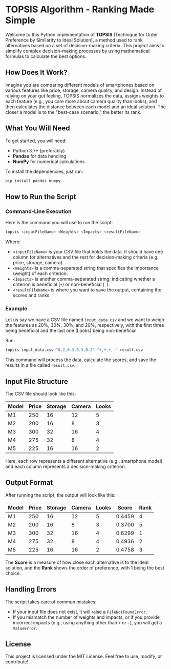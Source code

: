 # TOPSIS Algorithm - Ranking Made Simple

Welcome to this Python implementation of **TOPSIS** (Technique for Order Preference by Similarity to Ideal Solution), a method used to rank alternatives based on a set of decision-making criteria. This project aims to simplify complex decision-making processes by using mathematical formulas to calculate the best options.

## How Does It Work?

Imagine you are comparing different models of smartphones based on various features like price, storage, camera quality, and design. Instead of relying on your gut feeling, TOPSIS normalizes the data, assigns weights to each feature (e.g., you care more about camera quality than looks), and then calculates the distance between each model and an ideal solution. The closer a model is to the "best-case scenario," the better its rank.

## What You Will Need

To get started, you will need:
- Python 3.7+ (preferably)
- **Pandas** for data handling
- **NumPy** for numerical calculations

To install the dependencies, just run:

```bash
pip install pandas numpy
```

## How to Run the Script

### Command-Line Execution

Here is the command you will use to run the script:

```bash
topsis <inputFileName> <Weights> <Impacts> <resultFileName>
```

Where:
- `<inputFileName>` is your CSV file that holds the data. It should have one column for alternatives and the rest for decision-making criteria (e.g., price, storage, camera).
- `<Weights>` is a comma-separated string that specifies the importance (weight) of each criterion.
- `<Impacts>` is another comma-separated string, indicating whether a criterion is beneficial (`+`) or non-beneficial (`-`).
- `<resultFileName>` is where you want to save the output, containing the scores and ranks.

### Example

Let us say we have a CSV file named `input_data.csv` and we want to weigh the features as 20%, 30%, 30%, and 20%, respectively, with the first three being beneficial and the last one (Looks) being non-beneficial.

Run:

```bash
topsis input_data.csv "0.2,0.3,0.3,0.2" "+,+,+,-" result.csv
```

This command will process the data, calculate the scores, and save the results in a file called `result.csv`.

## Input File Structure

The CSV file should look like this:

| Model | Price | Storage | Camera | Looks |
|-------|-------|---------|--------|-------|
| M1    | 250   | 16      | 12     | 5     |
| M2    | 200   | 16      | 8      | 3     |
| M3    | 300   | 32      | 16     | 4     |
| M4    | 275   | 32      | 8      | 4     |
| M5    | 225   | 16      | 16     | 2     |

Here, each row represents a different alternative (e.g., smartphone model) and each column represents a decision-making criterion.

## Output Format

After running the script, the output will look like this:

| Model | Price | Storage | Camera | Looks | Score        | Rank |
|-------|-------|---------|--------|-------|--------------|------|
| M1    | 250   | 16      | 12     | 5     | 0.4459       | 4    |
| M2    | 200   | 16      | 8      | 3     | 0.3700       | 5    |
| M3    | 300   | 32      | 16     | 4     | 0.6299       | 1    |
| M4    | 275   | 32      | 8      | 4     | 0.4936       | 2    |
| M5    | 225   | 16      | 16     | 2     | 0.4758       | 3    |

The **Score** is a measure of how close each alternative is to the ideal solution, and the **Rank** shows the order of preference, with 1 being the best choice.

## Handling Errors

The script takes care of common mistakes:
- If your input file does not exist, it will raise a `FileNotFoundError`.
- If you mismatch the number of weights and impacts, or if you provide incorrect impacts (e.g., using anything other than `+` or `-`), you will get a `ValueError`.

## License

This project is licensed under the MIT License. Feel free to use, modify, or contribute!
